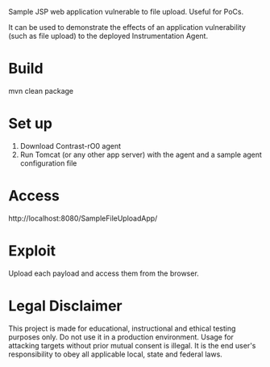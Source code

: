 Sample JSP web application vulnerable to file upload. Useful for PoCs.

It can be used to demonstrate the effects of an application vulnerability (such as file upload) to the deployed Instrumentation Agent.

# Build

mvn clean package

# Set up

1) Download Contrast-rO0 agent
2) Run Tomcat (or any other app server) with the agent and a sample agent configuration file


# Access

http://localhost:8080/SampleFileUploadApp/

# Exploit

Upload each payload and access them from the browser.

     
# Legal Disclaimer

This project is made for educational, instructional and ethical testing purposes only.
Do not use it in a production environment.
Usage for attacking targets without prior mutual consent is illegal.
It is the end user's responsibility to obey all applicable local, state and federal laws.
